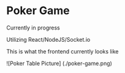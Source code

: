 # Poker Game

Currently in progress  

Utilizing React/NodeJS/Socket.io 

This is what the frontend currently looks like

![Poker Table Picture]
(./poker-game.png)
